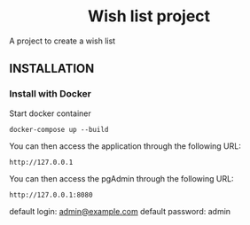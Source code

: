 <p align="center">
    <h1 align="center">Wish list project</h1>



A project to create a wish list



INSTALLATION
------------

### Install with Docker

Start docker container

    docker-compose up --build

You can then access the application through the following URL:

    http://127.0.0.1

You can then access the pgAdmin through the following URL:

    http://127.0.0.1:8080

default login: admin@example.com
default password: admin
